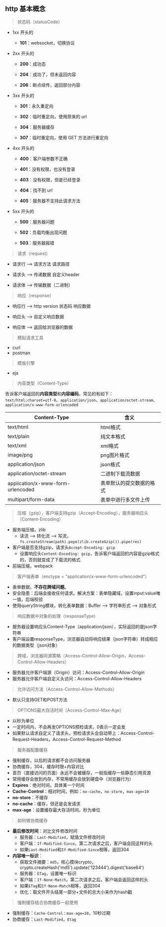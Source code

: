 ## http 基本概念

> 状态码（statusCode）

- 1xx 开头的
  - **101**：websocket，切换协议

- 2xx 开头的
  - **200**：成功态
    
  - **204**：成功了，但未返回内容
    
  - **206**：断点续传，返回部分内容

- 3xx 开头的
  - **301**：永久重定向
    
  - **302**：临时重定向，使用原来的 url
    
  - **304**：服务器缓存
    
  - **307**：临时重定向，使用 GET 方法进行重定向

- 4xx 开头的
  - **400**：客户端参数不正确
    
  - **401**：没有权限，也没有登录
    
  - **403**：没有权限，但是已经登录
    
  - **404**：找不到 url
    
  - **405**：服务器不支持此请求方法

- 5xx 开头的
  - **500**：服务器问题
    
  - **502**：负载均衡出现问题
  - **503**：服务器报错

> 请求（request）

- 请求行 --> 请求方法 请求路径

- 请求头 --> 传递数据 自定义header

- 请求体 --> 传输数据（二进制）

> 响应（response）

- 响应行 --> http version 状态码 响应数据

- 响应头 --> 自定义响应数据

- 响应体 --> 返回给浏览器的数据

> 模拟请求工具

- curl
- postman

> 模版引擎

- ejs


> 内容类型（Content-Type）

告诉客户端返回的**内容类型**和**内容编码**，常见的有如下：`text/html;charset=utf-8`、`application/json`、`application/octet-stream`、`application/x-www-form-urlencoded`

| Content-Type                      | 含义                       |
| --------------------------------- | ------------------------  |
| text/html                         | html格式                   |
| text/plain                        | 纯文本格式                  |
| text/xml                          | xml格式                    |
| image/png                         | png图片格式                 |
| application/json                  | json格式                   |
| application/octet-stream          | 二进制下载流数据             |
| application/x-www-form-urlencoded | 表单默认的提交数据的格式 		 |
| multipart/form-data               | 表单中进行多文件上传          |

> 压缩（gzip），客户端支持gzip（Accept-Encoding），服务器响应头（Content-Encoding）

- 服务端压缩，zlib
  - 读流 --> 转化流 --> 写流，`fs.createStream(path).pepe(zlib.createGzip()).pipe(res)`
- 客户端是否支持gzip，请求头`Accept-Encoding: gzip`
  - 设置响应头`Content-Encoding: gzip`，告诉客户端返回的内容是gzip格式的，否则就变成了下载流的格式
- 前端压缩，webpack

> 客户端表单（enctype = "application/x-www-form-urlencoded"）

- 表单数据，**不存在跨域问题**。
- 安全隐患：后端会接收任何请求。解决方案：表单隐藏域，设置input:value唯一值，后端校验
- 使用queryString模块，转化表单数据：Buffer --> 字符串形式 --> 对象形式

> 响应数据中对象的处理（responseType）

- 服务器设置响应头Content-Type（application/json），实际返回的是json字符串
- 客户端设置responseType，浏览器自动将响应结果（json字符串）转成相应的数据类型（json对象）

> 跨域，浏览器同源策略（Access-Control-Allow-Origin，Access-Control-Allow-Headers）

- 服务器允许客户端源（Origin）访问：Access-Control-Allow-Origin
- 服务器允许客户端自定义头访问：Access-Control-Allow-Headers

> 允许访问方法（Access-Control-Allow-Methods）

- 默认只支持GET和POST方法

> OPTIONS最大存活时间（Access-Control-Max-Age）

- 以秒为单位
- 一定时间内，不会再发OPTIONS预检请求，0表示一定会发
- 如果默认请求自定义了请求头，预检请求头会自动带上：Access-Control-Request-Headers，Access-Control-Request-Method

> 服务器配置缓存

- 强制缓存，以后的请求都不会访问服务器
- 协商缓存，304，缓存时限+内容对比
- 首页（直接访问的页面）永远不会被缓存，一般指缓存一些静态引用资源
- 常用缓存会放到内存，不常用缓存会放到硬盘中（浏览器行为）
- **Expires**：绝对时间，具体某一个时间
- **Cache-Control**：相对时间，例如：`no-cache`，`no-store`，`max-age=10`
- **no-store**：不缓存
- **no-cache**：缓存，但还是会发请求
- **max-age**：设置缓存最大存活时间，秒为单位

> 如何做协商缓存

- **最后修改时间**：对比文件修改时间
  - 服务器：`Last-Modified`，赋值文件修改时间
  - 客户端：`If-Modified-Since`，第二次请求之后，客户端会回这样的头
  - 如果`Last-Modified`和`If-Modified-Since`相等，返回304
- **内容唯一标识**：
  - 获取文件摘要：`md5`，核心摸块crypto，crypto.createHash('md5').update('123444').digest('base64')
  - 服务器：`ETag`，设置唯一标识
  - 客户端：`If-None-Match`，第二次请求之后，客户端会返回这样的头
  - 如果`ETag`和`If-None-Match`相等，返回304
  - 优化：取文件开头结尾一部分+文件的总大小来作为hash戳

> 强制缓存结合协商缓存一起使用

- 强制缓存：`Cache-Control：max-age=10`，10秒过期
- 协商缓存：`Last-Modified`，`Etag`